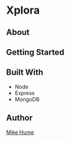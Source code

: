 # Xplora

## About

## Getting Started

## Built With

- Node
- Express
- MongoDB

## Author

[Mike Hume](https://mahume.github.io)

